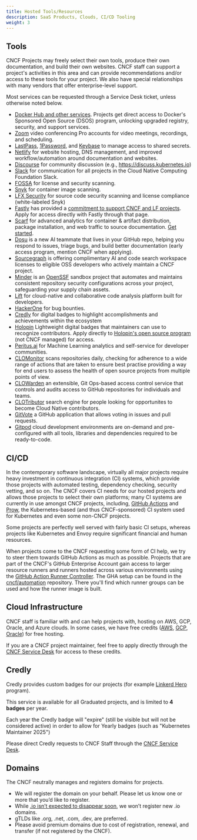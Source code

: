 ```yaml
---
title: Hosted Tools/Resources
description: SaaS Products, Clouds, CI/CD Tooling
weight: 3
---
```


## Tools

CNCF Projects may freely select their own tools, produce their own documentation, and build their own websites. CNCF staff can support a project's activities in this area and can provide recommendations and/or access to these tools for your project. We also have special relationships with many vendors that offer enterprise-level support.

Most services can be requested through a Service Desk ticket, unless otherwise noted below.

- [Docker Hub and other services](https://www.cncf.io/announcements/2025/09/18/cncf-expands-infrastructure-support-for-project-maintainers-through-partnership-with-docker/). Projects get direct access to Docker's Sponsored Open Source (DSOS) program, unlocking upgraded registry, security, and support services.
- [Zoom](https://zoom.us/) video conferencing Pro accounts for video meetings, recordings, and scheduling.
- [LastPass](https://www.lastpass.com/), [1Password](https://github.com/1Password/1password-teams-open-source), and [Keybase](https://keybase.io) to manage access to shared secrets.
- [Netlify](https://netlify.com) for website hosting, DNS management, and improved workflow/automation around documentation and websites.
- [Discourse](https://www.discourse.org/) for community discussion (e.g., <https://discuss.kubernetes.io>)
- [Slack](https://slack.com) for communication for all projects in the Cloud Native Computing Foundation Slack.
- [FOSSA](https://fossa.io) for license and security scanning.
- [Snyk](https://snyk.io) for container image scanning.
- [LFX Security](https://lfx.linuxfoundation.org/tools/security/) for source code security scanning and license compliance (white-labeled Snyk)
- [Fastly](https://www.fastly.com/) has provided a [commitment to support CNCF and LF projects](https://www.fastly.com/blog/fast-forward-were-here-for-the-maintainers/). Apply for access directly with Fastly through that page.
- [Scarf](https://scarf.sh) for advanced analytics for container & artifact distribution, package installation, and web traffic to source documentation. [Get started](https://docs.scarf.sh/quick-start/).
- [Dosu](https://dosu.dev/) is a new AI teammate that lives in your GitHub repo, helping you respond to issues, triage bugs, and build better documentation (early access program, mention CNCF when applying).
- [Sourcegraph](https://sourcegraph.com/supporting-the-cncf) is offering complimentary AI and code search workspace licenses to eligible OSS developers who actively maintain a CNCF project.
- [Minder](https://github.com/mindersec) is an [OpenSSF](https://openssf.org/) sandbox project that automates and maintains consistent repository security configurations across your project, safeguarding your supply chain assets.
- [Lift](https://www.sonatype.com/products/sonatype-lift/) for cloud-native and collaborative code analysis platform built for developers.
- [HackerOne](https://www.hackerone.com) for bug bounties.
- [Credly](#credly) for digital badges to highlight accomplishments and achievements within the ecosystem
- [Holopin](https://www.holopin.io/) Lightweight digital badges that maintainers can use to recognize contributors. Apply directly to [Holopin's open source program](https://www.holopin.io/opensource) (not CNCF managed) for access.
- [Peritus.ai](https://peritus.ai/) for Machine Learning analytics and self-service for developer communities.
- [CLOMonitor](https://clomonitor.io) scans repositories daily, checking for adherence to a wide range of actions that are taken to ensure best practise providing a way for end users to assess the health of open source projects from multiple points of view.
- [CLOWarden](https://clowarden.io) an extensible, Git Ops-based access control service that controls and audits access to GitHub repositories for individuals and teams.
- [CLOTributor](https://clotributor.dev/) search engine for people looking for opportunites to become Cloud Native contributors.
- [GitVote](https://github.com/cncf/gitvote) a GitHub application that allows voting in issues and pull requests.
- [Gitpod](https://www.gitpod.io/) cloud development environments are on-demand and pre-configured with all tools, libraries and dependencies required to be ready-to-code.

## CI/CD

In the contemporary software landscape, virtually all major projects require heavy investment in continuous integration (CI) systems, which provide those projects with automated testing, dependency checking, security vetting, and so on. The CNCF covers CI needs for our hosted projects and allows those projects to select their own platforms; many CI systems are currently in use amongst CNCF projects, including, [GitHub Actions](https://github.com/features/actions) and [Prow](https://github.com/kubernetes/test-infra/tree/master/prow), the Kubernetes-based (and thus CNCF-sponsored) CI system used for Kubernetes and even some non-CNCF projects.

Some projects are perfectly well served with fairly basic CI setups, whereas projects like Kubernetes and Envoy require significant financial and human resources.

When projects come to the CNCF requesting some form of CI help, we try to steer them towards GitHub Actions as much as possible. Projects that are part of the CNCF's GitHub Enterprise Account gain access to larger resource runners and runners hosted across various environments using the [GitHub Action Runner Controller](https://github.com/actions/actions-runner-controller). The GHA setup can be found in the [cncf/automation](https://github.com/cncf/automation/tree/main/ci/) repository. There you'll find which runner groups can be used and how the runner image is built.

## Cloud Infrastructure

CNCF staff is familiar with and can help projects with, hosting on AWS, GCP, Oracle, and Azure clouds. In some cases, we have free credits ([AWS](https://www.cncf.io/announcement/2019/11/19/cloud-native-computing-foundation-receives-200000-in-credits-from-amazon-web-services-aws/), [GCP](https://www.cncf.io/google-cloud-recommits-3m-to-kubernetes/), [Oracle](https://www.cncf.io/blog/2024/02/02/oracle-oci-credits-are-now-available-to-cncf-projects-here-is-what-you-need-to-know/)) for free hosting.

If you are a CNCF project maintainer, feel free to apply directly through the [CNCF Service Desk](http://servicedesk.cncf.io) for access to these credits.

## Credly

Credly provides custom badges for our projects (for example [Linkerd Hero](https://www.youracclaim.com/badges/538d249f-ec6d-4c5c-93f4-44d7c5596b36/twitter) program).

This service is available for all Graduated projects, and is limited to **4 badges** per year.

Each year the Credly badge will "expire" (still be visible but will not be considered active) in order to allow for Yearly badges (such as "Kubernetes Maintainer 2025")

Please direct Credly requests to CNCF Staff through the [CNCF Service Desk](http://servicedesk.cncf.io).

## Domains

The CNCF neutrally manages and registers domains for projects.

- We will register the domain on your behalf. Please let us know one or more that you’d like to register.
- While [.io isn’t expected to disappear soon](https://thenewstack.io/what-is-the-future-of-the-io-domain/), we won’t register new .io domains.
- gTLDs like .org, .net, .com, .dev, are preferred.
- Please avoid premium domains due to cost of registration, renewal, and transfer (if not registered by the CNCF).
